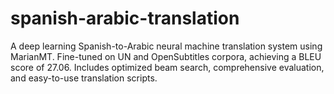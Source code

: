 # spanish-arabic-translation
A deep learning Spanish-to-Arabic neural machine translation system using MarianMT. Fine-tuned on UN and OpenSubtitles corpora, achieving a BLEU score of 27.06. Includes optimized beam search, comprehensive evaluation, and easy-to-use translation scripts.

